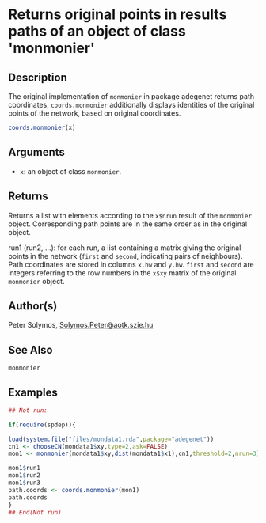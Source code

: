 # Returns original points in results paths of an object of class 'monmonier'

## Description

The original implementation of `monmonier` in package adegenet returns path coordinates, `coords.monmonier` additionally displays identities of the original points of the network, based on original coordinates.

```r
coords.monmonier(x)
```

## Arguments

- `x`: an object of class `monmonier`.

## Returns

Returns a list with elements according to the `x$nrun` result of the `monmonier` object. Corresponding path points are in the same order as in the original object.

run1 (run2, ...): for each run, a list containing a matrix giving the original points in the network (`first` and `second`, indicating pairs of neighbours). Path coordinates are stored in columns `x.hw` and `y.hw`. `first` and `second` are integers referring to the row numbers in the `x$xy` matrix of the original `monmonier` object.

## Author(s)

Peter Solymos, Solymos.Peter@aotk.szie.hu

## See Also

`monmonier`

## Examples

```r
## Not run:

if(require(spdep)){

load(system.file("files/mondata1.rda",package="adegenet"))
cn1 <- chooseCN(mondata1$xy,type=2,ask=FALSE)
mon1 <- monmonier(mondata1$xy,dist(mondata1$x1),cn1,threshold=2,nrun=3)

mon1$run1
mon1$run2
mon1$run3
path.coords <- coords.monmonier(mon1)
path.coords
}
## End(Not run)
```



